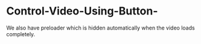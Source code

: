 # Control-Video-Using-Button-
We also have preloader which is hidden automatically when the video loads completely. 
